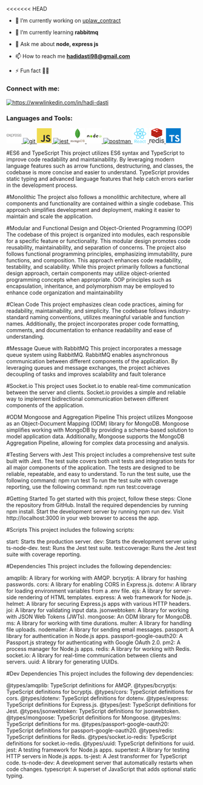 
<<<<<<< HEAD
- 🔭 I’m currently working on [uplaw_contract](https://github.com/hadi-dasti/uplaw_contract.git)

- 🌱 I’m currently learning **rabbitmq**

- 💬 Ask me about **node, express js**

- 📫 How to reach me **hadidasti98@gmail.com**

- ⚡ Fun fact **🤞😉**

<h3 align="left">Connect with me:</h3>
<p align="left">
<a href="https://linkedin.com/in/https://wwwlinkedin.com/in/hadi-dasti" target="blank"><img align="center" src="https://raw.githubusercontent.com/rahuldkjain/github-profile-readme-generator/master/src/images/icons/Social/linked-in-alt.svg" alt="https://wwwlinkedin.com/in/hadi-dasti" height="30" width="40" /></a>
</p>

<h3 align="left">Languages and Tools:</h3>
<p align="left"> <a href="https://expressjs.com" target="_blank" rel="noreferrer"> <img src="https://raw.githubusercontent.com/devicons/devicon/master/icons/express/express-original-wordmark.svg" alt="express" width="40" height="40"/> </a> <a href="https://git-scm.com/" target="_blank" rel="noreferrer"> <img src="https://www.vectorlogo.zone/logos/git-scm/git-scm-icon.svg" alt="git" width="40" height="40"/> </a> <a href="https://developer.mozilla.org/en-US/docs/Web/JavaScript" target="_blank" rel="noreferrer"> <img src="https://raw.githubusercontent.com/devicons/devicon/master/icons/javascript/javascript-original.svg" alt="javascript" width="40" height="40"/> </a> <a href="https://jestjs.io" target="_blank" rel="noreferrer"> <img src="https://www.vectorlogo.zone/logos/jestjsio/jestjsio-icon.svg" alt="jest" width="40" height="40"/> </a> <a href="https://www.mongodb.com/" target="_blank" rel="noreferrer"> <img src="https://raw.githubusercontent.com/devicons/devicon/master/icons/mongodb/mongodb-original-wordmark.svg" alt="mongodb" width="40" height="40"/> </a> <a href="https://nodejs.org" target="_blank" rel="noreferrer"> <img src="https://raw.githubusercontent.com/devicons/devicon/master/icons/nodejs/nodejs-original-wordmark.svg" alt="nodejs" width="40" height="40"/> </a> <a href="https://postman.com" target="_blank" rel="noreferrer"> <img src="https://www.vectorlogo.zone/logos/getpostman/getpostman-icon.svg" alt="postman" width="40" height="40"/> </a> <a href="https://reactjs.org/" target="_blank" rel="noreferrer"> <img src="https://raw.githubusercontent.com/devicons/devicon/master/icons/react/react-original-wordmark.svg" alt="react" width="40" height="40"/> </a> <a href="https://redis.io" target="_blank" rel="noreferrer"> <img src="https://raw.githubusercontent.com/devicons/devicon/master/icons/redis/redis-original-wordmark.svg" alt="redis" width="40" height="40"/> </a> <a href="https://www.typescriptlang.org/" target="_blank" rel="noreferrer"> <img src="https://raw.githubusercontent.com/devicons/devicon/master/icons/typescript/typescript-original.svg" alt="typescript" width="40" height="40"/> </a> </p>






#ES6 and TypeScript
This project utilizes ES6 syntax and TypeScript to improve code readability and maintainability. By leveraging modern language features such as arrow functions, destructuring, and classes, the codebase is more concise and easier to understand. TypeScript provides static typing and advanced language features that help catch errors earlier in the development process.


#Monolithic
The project also follows a monolithic architecture, where all components and functionality are contained within a single codebase. This approach simplifies development and deployment, making it easier to maintain and scale the application.

#Modular and Functional Design and Object-Oriented Programming (OOP)
The codebase of this project is organized into modules, each responsible for a specific feature or functionality. This modular design promotes code reusability, maintainability, and separation of concerns.
The project also follows functional programming principles, emphasizing immutability, pure functions, and composition. This approach enhances code readability, testability, and scalability.
While this project primarily follows a functional design approach, certain components may utilize object-oriented programming concepts when appropriate. OOP principles such as encapsulation, inheritance, and polymorphism may be employed to enhance code organization and maintainability

#Clean Code
This project emphasizes clean code practices, aiming for readability, maintainability, and simplicity. The codebase follows industry-standard naming conventions, utilizes meaningful variable and function names. Additionally, the project incorporates proper code formatting, comments, and documentation to enhance readability and ease of understanding.

#Message Queue with RabbitMQ
This project incorporates a message queue system using RabbitMQ. RabbitMQ enables asynchronous communication between different components of the application. By leveraging queues and message exchanges, the project achieves decoupling of tasks and improves scalability and fault tolerance

#Socket.io
This project uses Socket.io to enable real-time communication between the server and clients. Socket.io provides a simple and reliable way to implement bidirectional communication between different components of the application.

#ODM Mongoose and Aggregation Pipeline
This project utilizes Mongoose as an Object-Document Mapping (ODM) library for MongoDB. Mongoose simplifies working with MongoDB by providing a schema-based solution to model application data. Additionally, Mongoose supports the MongoDB Aggregation Pipeline, allowing for complex data processing and analysis.

#Testing Servers with Jest
This project includes a comprehensive test suite built with Jest. The test suite covers both unit tests and integration tests for all major components of the application. The tests are designed to be reliable, repeatable, and easy to understand.
To run the test suite, use the following command:
npm run test
To run the test suite with coverage reporting, use the following command:
npm run test:coverage

#Getting Started
To get started with this project, follow these steps:
Clone the repository from GitHub.
Install the required dependencies by running npm install.
Start the development server by running npm run dev.
Visit http://localhost:3000 in your web browser to access the app.


#Scripts
This project includes the following scripts:

start: Starts the production server.
dev: Starts the development server using ts-node-dev.
test: Runs the Jest test suite.
test:coverage: Runs the Jest test suite with coverage reporting.

#Dependencies
This project includes the following dependencies:

amqplib: A library for working with AMQP.
bcryptjs: A library for hashing passwords.
cors: A library for enabling CORS in Express.js.
dotenv: A library for loading environment variables from a .env file.
ejs: A library for server-side rendering of HTML templates.
express: A web framework for Node.js.
helmet: A library for securing Express.js apps with various HTTP headers.
joi: A library for validating input data.
jsonwebtoken: A library for working with JSON Web Tokens (JWTs).
mongoose: An ODM library for MongoDB.
ms: A library for working with time durations.
multer: A library for handling file uploads.
nodemailer: A library for sending email messages.
passport: A library for authentication in Node.js apps.
passport-google-oauth20: A Passport.js strategy for authenticating with Google OAuth 2.0.
pm2: A process manager for Node.js apps.
redis: A library for working with Redis.
socket.io: A library for real-time communication between clients and servers.
uuid: A library for generating UUIDs.


#Dev Dependencies
This project includes the following dev dependencies:

@types/amqplib: TypeScript definitions for AMQP.
@types/bcryptjs: TypeScript definitions for bcryptjs.
@types/cors: TypeScript definitions for cors.
@types/dotenv: TypeScript definitions for dotenv.
@types/express: TypeScript definitions for Express.js.
@types/jest: TypeScript definitions for Jest.
@types/jsonwebtoken: TypeScript definitions for jsonwebtoken.
@types/mongoose: TypeScript definitions for Mongoose.
@types/ms: TypeScript definitions for ms.
@types/passport-google-oauth20: TypeScript definitions for passport-google-oauth20.
@types/redis: TypeScript definitions for Redis.
@types/socket.io-redis: TypeScript definitions for socket.io-redis.
@types/uuid: TypeScript definitions for uuid.
jest: A testing framework for Node.js apps.
supertest: A library for testing HTTP servers in Node.js apps.
ts-jest: A Jest transformer for TypeScript code.
ts-node-dev: A development server that automatically restarts when code changes.
typescript: A superset of JavaScript that adds optional static typing.

